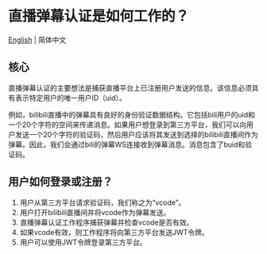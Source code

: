 # 直播弹幕认证是如何工作的？
[English](how-it-works.md) | 简体中文
## 核心

直播弹幕认证的主要想法是捕获直播平台上已注册用户发送的信息。该信息必须具有表示特定用户的唯一用户ID（uid）。

例如，bilibili直播中的弹幕具有良好的身份验证数据结构。它包括bili用户的uid和一个20个字符的空间来传递消息。如果用户想登录到第三方平台，我们可以向用户发送一个20个字符的验证码，然后用户应该将其发送到选择的bilibili直播间作为弹幕。因此，我们会通过bili的弹幕WS连接收到弹幕消息。消息包含了buid和验证码。

## 用户如何登录或注册？

1. 用户从第三方平台请求验证码，我们称之为“vcode”。
2. 用户打开bilibili直播间并将vcode作为弹幕发送。
3. 直播弹幕认证工作程序捕获弹幕并检查vcode是否有效。
4. 如果vcode有效，则工作程序将向第三方平台发送JWT令牌。
5. 用户可以使用JWT令牌登录第三方平台。